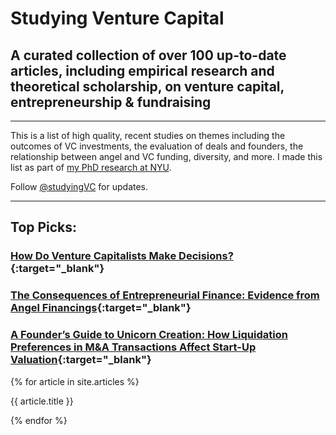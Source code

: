 
# Studying Venture Capital 

## A curated collection of over 100 up-to-date articles, including empirical research and theoretical scholarship, on venture capital, entrepreneurship &amp; fundraising

---

This is a list of high quality, recent studies on themes including the outcomes of VC investments, the evaluation of deals and founders, the relationship between angel and VC funding, diversity, and more. I made this list as part of [my PhD research at NYU](https://github.com/francisjervis/phd). 

Follow [@studyingVC](https://twitter.com/studyingVC) for updates.

---

## Top Picks:

### [How Do Venture Capitalists Make Decisions?](http://studying.vc/deals.html#how-do-venture-capitalists-make-decisions){:target="_blank"}

### [The Consequences of Entrepreneurial Finance: Evidence from Angel Financings](http://studying.vc/angels.html#the-consequences-of-entrepreneurial-finance-evidence-from-angel-financings){:target="_blank"}

### [A Founder’s Guide to Unicorn Creation: How Liquidation Preferences in M&A Transactions Affect Start-Up Valuation](http://studying.vc/finance.html#a-founders-guide-to-unicorn-creation-how-liquidation-preferences-in-ma-transactions-affect-start-up-valuation){:target="_blank"}

{% for article in site.articles %}

{{ article.title }}
   
{% endfor %}
